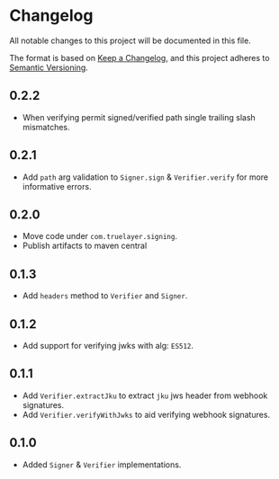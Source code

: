 # Changelog
All notable changes to this project will be documented in this file.

The format is based on [Keep a Changelog](https://keepachangelog.com/en/1.0.0/),
and this project adheres to [Semantic Versioning](https://semver.org/spec/v2.0.0.html).

## 0.2.2
* When verifying permit signed/verified path single trailing slash mismatches.

## 0.2.1
* Add `path` arg validation to `Signer.sign` & `Verifier.verify` for more informative errors.

## 0.2.0
* Move code under `com.truelayer.signing`.
* Publish artifacts to maven central

## 0.1.3
* Add `headers` method to `Verifier` and `Signer`.

## 0.1.2
* Add support for verifying jwks with alg: `ES512`.

## 0.1.1
* Add `Verifier.extractJku` to extract `jku` jws header from webhook signatures.
* Add `Verifier.verifyWithJwks` to aid verifying webhook signatures.

## 0.1.0
* Added `Signer` & `Verifier` implementations.
